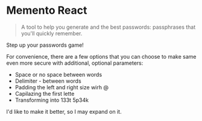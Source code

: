 # Memento React
> A tool to help you generate and the best passwords: passphrases that you'll quickly remember.

Step up your passwords game!

For convenience, there are a few options that you can choose to make same even more secure with additional, optional parameters:
- Space or no space between words
- Delimiter - between words
- Padding the left and right size wirh @
- Capilazing the first lette
- Transforming into 133t 5p34k

I'd like to make it better, so I may expand on it.
